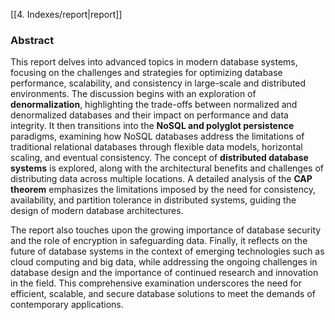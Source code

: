 [[4. Indexes/report|report]]

### Abstract

This report delves into advanced topics in modern database systems, focusing on the challenges and strategies for optimizing database performance, scalability, and consistency in large-scale and distributed environments. The discussion begins with an exploration of **denormalization**, highlighting the trade-offs between normalized and denormalized databases and their impact on performance and data integrity. It then transitions into the **NoSQL and polyglot persistence** paradigms, examining how NoSQL databases address the limitations of traditional relational databases through flexible data models, horizontal scaling, and eventual consistency. The concept of **distributed database systems** is explored, along with the architectural benefits and challenges of distributing data across multiple locations. A detailed analysis of the **CAP theorem** emphasizes the limitations imposed by the need for consistency, availability, and partition tolerance in distributed systems, guiding the design of modern database architectures. 

The report also touches upon the growing importance of database security and the role of encryption in safeguarding data. Finally, it reflects on the future of database systems in the context of emerging technologies such as cloud computing and big data, while addressing the ongoing challenges in database design and the importance of continued research and innovation in the field. This comprehensive examination underscores the need for efficient, scalable, and secure database solutions to meet the demands of contemporary applications.
